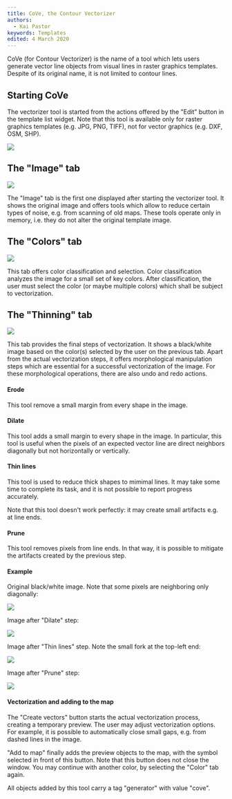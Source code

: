 ```yaml
---
title: CoVe, the Contour Vectorizer
authors:
  - Kai Pastor
keywords: Templates
edited: 4 March 2020
---
```


CoVe (for Contour Vectorizer) is the name of a tool which lets users generate
vector line objects from visual lines in raster graphics templates. Despite of
its original name, it is not limited to contour lines.

## Starting CoVe

The vectorizer tool is started from the actions offered by the "Edit" button in
the template list widget. Note that this tool is available only for raster
graphics templates (e.g. JPG, PNG, TIFF), not for vector graphics (e.g. DXF,
OSM, SHP).

![ ](images/cove-starting.png)


## The "Image" tab

![ ](images/cove-tab-image.png)

The "Image" tab is the first one displayed after starting the vectorizer tool.
It shows the original image and offers tools which allow to reduce certain types
of noise, e.g. from scanning of old maps. These tools operate only in memory,
i.e. they do not alter the original template image.


## The "Colors" tab

![ ](images/cove-tab-colors.png)

This tab offers color classification and selection. Color classification
analyzes the image for a small set of key colors. After classification, the
user must select the color (or maybe multiple colors) which shall be subject
to vectorization.


## The "Thinning" tab

![ ](images/cove-tab-thinning.png)

This tab provides the final steps of vectorization. It shows a black/white image
based on the color(s) selected by the user on the previous tab. Apart from the
actual vectorization steps, it offers morphological manipulation steps which are
essential for a successful vectorization of the image. For these morphological
operations, there are also undo and redo actions.

#### Erode

This tool remove a small margin from every shape in the image.

#### Dilate

This tool adds a small margin to every shape in the image. In particular, this
tool is useful when the pixels of an expected vector line are direct neighbors
diagonally but not horizontally or vertically.

#### Thin lines

This tool is used to reduce thick shapes to mimimal lines. It may take some time
to complete its task, and it is not possible to report progress accurately.

Note that this tool doesn't work perfectly: it may create small artifacts e.g.
at line ends.

#### Prune

This tool removes pixels from line ends. In that way, it is possible to mitigate
the artifacts created by the previous step.

#### Example

Original black/white image. Note that some pixels are neighboring only
diagonally: 

![ ](images/cove-img-0.png)

Image after "Dilate" step: 

![ ](images/cove-img-1.png)

Image after "Thin lines" step. Note the small fork at the top-left end: 

![ ](images/cove-img-2.png)

Image after "Prune" step:

![ ](images/cove-img-3.png)

#### Vectorization and adding to the map

The "Create vectors" button starts the actual vectorization process, creating a
temporary preview. The user may adjust vectorization options. For example, it is
possible to automatically close small gaps, e.g. from dashed lines in the image.

"Add to map" finally adds the preview objects to the map, with the symbol
selected in front of this button. Note that this button does not close the
window. You may continue with another color, by selecting the "Color" tab again.

All objects added by this tool carry a tag "generator" with value "cove".

